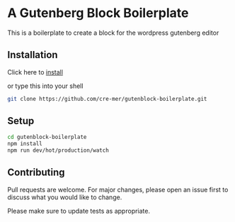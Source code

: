 # A Gutenberg Block Boilerplate

This is a boilerplate to create a block for the wordpress gutenberg editor

## Installation

Click here to [install](https://github.com/cre-mer/gutenblock-boilerplate/archive/master.zip)

or type this into your shell

```bash
git clone https://github.com/cre-mer/gutenblock-boilerplate.git
```

## Setup

```bash
cd gutenblock-boilerplate
npm install
npm run dev/hot/production/watch
```

## Contributing

Pull requests are welcome. For major changes, please open an issue first to discuss what you would like to change.

Please make sure to update tests as appropriate.
